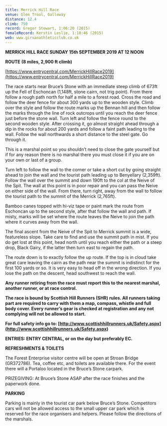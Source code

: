```yaml
---
title: Merrick Hill Race
venue: Glen Trool, Galloway
distance: 12.4
climb: 750
record: Gregor Stewart, 1:06:20 (2015)
femaleRecord: Kerstin Leslie, 1:18:46 (2015)
web: www.girvanathleticclub.co.uk
---
```

**MERRICK HILL RACE SUNDAY 15th SEPTEMBER 2019 AT 12 NOON**

**ROUTE** **(8 miles, 2,900 ft climb)**

[https://www.entrycentral.com/MerrickHillRace2019](https://www.entrycentral.com/MerrickHillRace2019)

The race starts near Bruce’s Stone with an immediate steep climb of 673ft up the Fell of Eschoncan (1,148ft, stone cairn, not trig point). From there follow a rough path north for half a mile to a forest road. Cross the road and follow the deer fence for about 300 yards up to the wooden style. Climb over the style and follow the route marks up the Bennan hill and then follow the marks through the line of rock outcrops until you reach the deer fence just before the stone wall. Turn left and follow the fence round to the second wooden style. After crossing it, go almost straight ahead through a dip in the rocks for about 200 yards and follow a faint path leading to the wall. Follow the wall northwards a short distance to the steel gate. Go through it.

This is a marshal point so you shouldn’t need to close the gate yourself but if for any reason there is no marshal there you must close it if you are on your own or last of a group.

Turn left to follow the wall to the corner or take a short cut by going straight ahead to join the wall and the tourist path leading up to Benyellary (2,359ft). Follow the wall over the summit and down 190ft to the col at the Neive of the Spit. The wall at this point is in poor repair and you can pass the Neive on either side of the wall. From there, turn right, away from the wall to follow the tourist path to the summit of the Merrick (2,765ft).

Bamboo canes topped with hi-viz tape or paint mark the route from Eschoncan up to the second style, after that follow the wall and path. If misty, marks will be set where the route leaves the Neive to join the path where it curves away from the wall.

The final ascent from the Neive of the Spit to Merrick summit is a wide, featureless slope. Take care to find and use the summit path in mist. If you do get lost at this point, head north until you reach either the path or a steep drop, Black Gairy, if the latter then turn east to regain the path.

The route down is to exactly follow the up route. If the top is in cloud take great care leaving the cairn as the path near the summit is indistinct for the first 100 yards or so. It is very easy to head off in the wrong direction. If you lose the path on the descent, head southwest to reach the wall.

**Any runner retiring from the race must report this to the nearest marshal, another runner, or at race control.**

**The race is bound by Scottish Hill Runners (SHR) rules. All runners taking part are required to carry with them a map, compass, whistle and full body cover. Every runner’s gear is checked at registration and any not complying will not be allowed to start.**

**For full safety info go to: [http://www.scottishhillrunners.uk/Safety.aspx](http://www.scottishhillrunners.uk/Safety.aspx)**

**ENTRIES: ENTRY CENTRAL, or on the day but preferably EC.**

**REFRESHMENTS & TOILETS**

The Forest Enterprise visitor centre will be open at Stroan Bridge (GR372786). Tea, coffee etc, and toilets are available there. For the event there will a Portaloo located in the Bruce’s Stone carpark.

PRIZEGIVING: At Bruce’s Stone ASAP after the race finishes and the paperwork done.

**PARKING**

Parking is mainly in the tourist car park below Bruce’s Stone. Competitors cars will not be allowed access to the small upper car park which is reserved for the race organisers and helpers. Please follow the directions of the marshals.